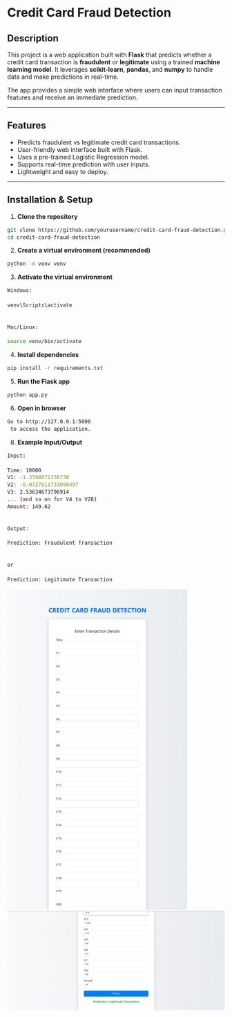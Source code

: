 # Credit Card Fraud Detection

## Description
This project is a web application built with **Flask** that predicts whether a credit card transaction is **fraudulent** or **legitimate** using a trained **machine learning model**. It leverages **scikit-learn**, **pandas**, and **numpy** to handle data and make predictions in real-time.

The app provides a simple web interface where users can input transaction features and receive an immediate prediction.

---

## Features
- Predicts fraudulent vs legitimate credit card transactions.
- User-friendly web interface built with Flask.
- Uses a pre-trained Logistic Regression model.
- Supports real-time prediction with user inputs.
- Lightweight and easy to deploy.

---

## Installation & Setup
1. **Clone the repository**
 ```bash
git clone https://github.com/yourusername/credit-card-fraud-detection.git
cd credit-card-fraud-detection
```
2. **Create a virtual environment (recommended)**
```bash
python -m venv venv
```
3. **Activate the virtual environment**
```bash
Windows:

venv\Scripts\activate


Mac/Linux:

source venv/bin/activate
```

4. **Install dependencies**
```bash
pip install -r requirements.txt

```
5. **Run the Flask app**
```bash
python app.py
```

6. **Open in browser**
```bash
Go to http://127.0.0.1:5000
 to access the application.
```
8. **Example Input/Output**
```bash
Input:

Time: 10000  
V1: -1.3598071336738  
V2: -0.0727811733098497  
V3: 2.53634673796914  
... (and so on for V4 to V28)  
Amount: 149.62


Output:

Prediction: Fraudulent Transaction


or

Prediction: Legitimate Transaction
```
![Alt text](images/Screenshot1.png)
![Alt text](images/Screenshot2.png)

```
